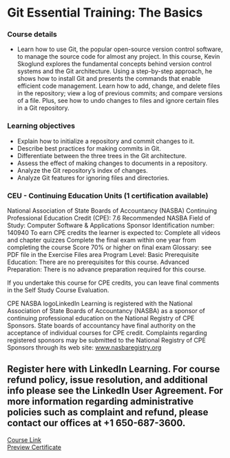 # Git Essential Training: The Basics
### Course details
- Learn how to use Git, the popular open-source version control software, to manage the source code for almost any project. In this course, Kevin Skoglund explores the fundamental concepts behind version control systems and the Git architecture. Using a step-by-step approach, he shows how to install Git and presents the commands that enable efficient code management. Learn how to add, change, and delete files in the repository; view a log of previous commits; and compare versions of a file. Plus, see how to undo changes to files and ignore certain files in a Git repository.

### Learning objectives
- Explain how to initialize a repository and commit changes to it.
- Describe best practices for making commits in Git.
- Differentiate between the three trees in the Git architecture.
- Assess the effect of making changes to documents in a repository.
- Analyze the Git repository’s index of changes.
- Analyze Git features for ignoring files and directories.

### CEU - Continuing Education Units (1 certification available)
National Association of State Boards of Accountancy (NASBA)
Continuing Professional Education Credit (CPE): 7.6
Recommended NASBA Field of Study: Computer Software & Applications
Sponsor Identification number: 140940
To earn CPE credits the learner is expected to:
Complete all videos and chapter quizzes
Complete the final exam within one year from completing the course
Score 70% or higher on final exam
Glossary: see PDF file in the Exercise Files area
Program Level: Basic
Prerequisite Education: There are no prerequisites for this course.
Advanced Preparation: There is no advance preparation required for this course.

If you undertake this course for CPE credits, you can leave final comments in the Self Study Course Evaluation.

CPE NASBA logoLinkedIn Learning is registered with the National Association of State Boards of Accountancy (NASBA) as a sponsor of continuing professional education on the National Registry of CPE Sponsors. State boards of accountancy have final authority on the acceptance of individual courses for CPE credit. Complaints regarding registered sponsors may be submitted to the National Registry of CPE Sponsors through its web site: www.nasbaregistry.org

Register here with LinkedIn Learning.
For course refund policy, issue resolution, and additional info please see the LinkedIn User Agreement. For more information regarding administrative policies such as complaint and refund, please contact our offices at +1 650-687-3600.
-------------------------------
[Course Link](https://www.linkedin.com/learning/git-essential-training-the-basics)
<br>[Preview Certificate](https://www.linkedin.com/learning/certificates/d1c35a3d6813910b2bd1f2f15c1e71461c6dd55223d20aed6092dd3cd212bda4?trk=share_certificate)
